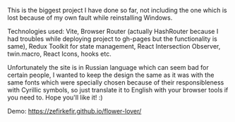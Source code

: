 This is the biggest project I have done so far, not including the one which is lost because of my own fault while reinstalling Windows.

Technologies used:
Vite,
Browser Router (actually HashRouter because I had troubles while deploying project to gh-pages but the functionality is same),
Redux Toolkit for state management,
React Intersection Observer,
twin.macro, React Icons, hooks etc.

Unfortunately the site is in Russian language which can seem bad for certain people, I wanted to keep the design the same as it was with the same fonts which were specially chosen because of their responsibleness with Cyrillic symbols, so just translate it to English with your browser tools if you need to.
Hope you'll like it! :)

Demo: https://zefirkefir.github.io/flower-lover/
